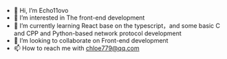 - 👋 Hi, I’m Echo11ovo
- 👀 I’m interested in The front-end development
- 🌱 I’m currently learning React base on the typescript，and some basic C and CPP and Python-based network protocol development
- 💞️ I’m looking to collaborate on Front-end development
- 📫 How to reach me with chloe779@qq.com

<!---
Chloe779/Chloe779 is a ✨ special ✨ repository because its `README.md` (this file) appears on your GitHub profile.
You can click the Preview link to take a look at your changes.
--->
